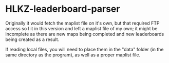 # HLKZ-leaderboard-parser
Originally it would fetch the maplist file on it's own, but that required FTP access so I it in this version and left a maplist file of my own; it might be incomplete as there are new maps being completed and new leaderboards being created as a result.

If reading local files, you will need to place them in the "data" folder (in the same directory as the program), as well as a proper maplist file.
